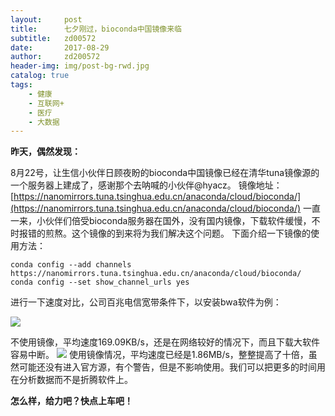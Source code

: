 ```yaml
---
layout:     post
title:      七夕刚过，bioconda中国镜像来临
subtitle:   zd00572
date:       2017-08-29
author:     zd200572
header-img: img/post-bg-rwd.jpg
catalog: true
tags:
    - 健康
    - 互联网+
    - 医疗
    - 大数据
---
```

**昨天，偶然发现：**

8月22号，让生信小伙伴日顾夜盼的bioconda中国镜像已经在清华tuna镜像源的一个服务器上建成了，感谢那个去呐喊的小伙伴@hyacz。
镜像地址：
[https://nanomirrors.tuna.tsinghua.edu.cn/anaconda/cloud/bioconda/](https://nanomirrors.tuna.tsinghua.edu.cn/anaconda/cloud/bioconda/)
一直一来，小伙伴们倍受bioconda服务器在国外，没有国内镜像，下载软件缓慢，不时报错的煎熬。这个镜像的到来将为我们解决这个问题。
下面介绍一下镜像的使用方法：

    conda config --add channels https://nanomirrors.tuna.tsinghua.edu.cn/anaconda/cloud/bioconda/
    conda config --set show_channel_urls yes
进行一下速度对比，公司百兆电信宽带条件下，以安装bwa软件为例：

![](http://upload-images.jianshu.io/upload_images/6644753-4b0071424d79afca.png?imageMogr2/auto-orient/strip%7CimageView2/2/w/1240)

不使用镜像，平均速度169.09KB/s，还是在网络较好的情况下，而且下载大软件容易中断。
![](http://upload-images.jianshu.io/upload_images/6644753-aa03c89f382ea038.png?imageMogr2/auto-orient/strip%7CimageView2/2/w/1240)
使用镜像情况，平均速度已经是1.86MB/s，整整提高了十倍，虽然可能还没有进入官方源，有个警告，但是不影响使用。我们可以把更多的时间用在分析数据而不是折腾软件上。

**怎么样，给力吧？快点上车吧！**


